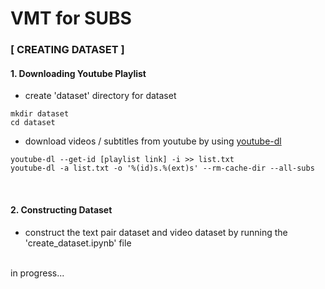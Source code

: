 # VMT for SUBS
### [ CREATING DATASET ]
#### 1. Downloading Youtube Playlist
- create 'dataset' directory for dataset 
```
mkdir dataset
cd dataset
```
- download videos / subtitles from youtube by using [youtube-dl](https://github.com/ytdl-org/youtube-dl)

```
youtube-dl --get-id [playlist link] -i >> list.txt
youtube-dl -a list.txt -o '%(id)s.%(ext)s' --rm-cache-dir --all-subs 
```
<br>

#### 2. Constructing Dataset
- construct the text pair dataset and video dataset by running the 'create_dataset.ipynb' file

<br>

<line>
in progress...


